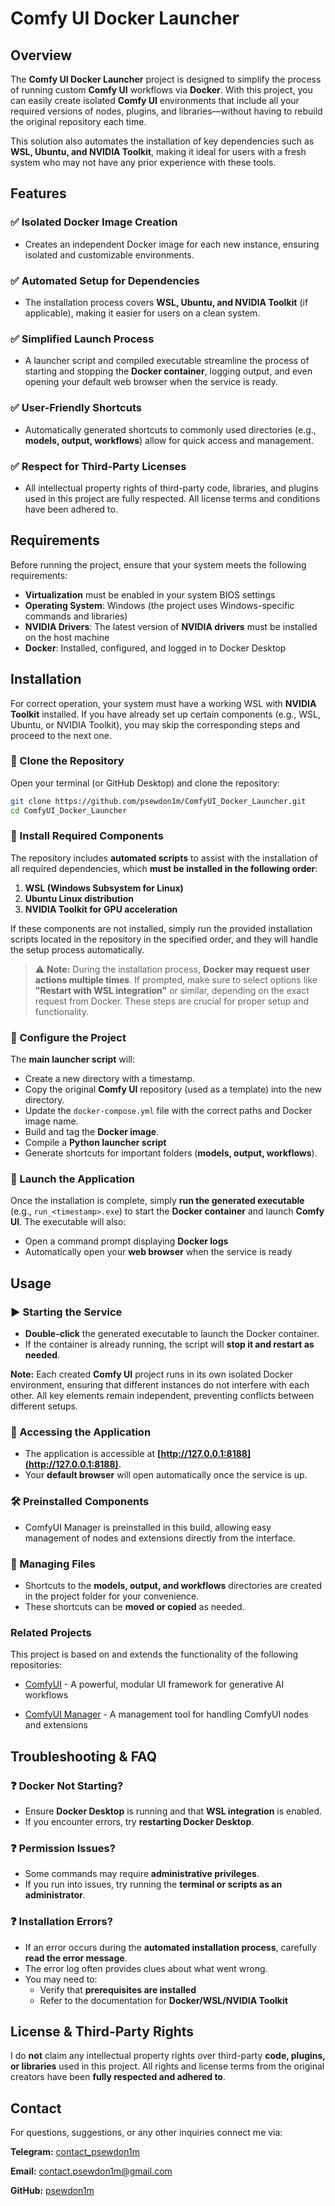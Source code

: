 # Comfy UI Docker Launcher

## Overview
The **Comfy UI Docker Launcher** project is designed to simplify the process of running custom **Comfy UI** workflows via **Docker**. With this project, you can easily create isolated **Comfy UI** environments that include all your required versions of nodes, plugins, and libraries—without having to rebuild the original repository each time.

This solution also automates the installation of key dependencies such as **WSL, Ubuntu, and NVIDIA Toolkit**, making it ideal for users with a fresh system who may not have any prior experience with these tools.

## Features

### ✅ Isolated Docker Image Creation
- Creates an independent Docker image for each new instance, ensuring isolated and customizable environments.

### ✅ Automated Setup for Dependencies
- The installation process covers **WSL, Ubuntu, and NVIDIA Toolkit** (if applicable), making it easier for users on a clean system.

### ✅ Simplified Launch Process
- A launcher script and compiled executable streamline the process of starting and stopping the **Docker container**, logging output, and even opening your default web browser when the service is ready.

### ✅ User-Friendly Shortcuts
- Automatically generated shortcuts to commonly used directories (e.g., **models, output, workflows**) allow for quick access and management.

### ✅ Respect for Third-Party Licenses
- All intellectual property rights of third-party code, libraries, and plugins used in this project are fully respected. All license terms and conditions have been adhered to.

## Requirements
Before running the project, ensure that your system meets the following requirements:

- **Virtualization** must be enabled in your system BIOS settings
- **Operating System**: Windows (the project uses Windows-specific commands and libraries)
- **NVIDIA Drivers**: The latest version of **NVIDIA drivers** must be installed on the host machine
- **Docker**: Installed, configured, and logged in to Docker Desktop

## Installation

For correct operation, your system must have a working WSL with **NVIDIA Toolkit** installed. If you have already set up certain components (e.g., WSL, Ubuntu, or NVIDIA Toolkit), you may skip the corresponding steps and proceed to the next one.

### 📌 Clone the Repository
Open your terminal (or GitHub Desktop) and clone the repository:

```bash
git clone https://github.com/psewdon1m/ComfyUI_Docker_Launcher.git
cd ComfyUI_Docker_Launcher
```

### 📌 Install Required Components
The repository includes **automated scripts** to assist with the installation of all required dependencies, which **must be installed in the following order**:

1. **WSL (Windows Subsystem for Linux)**
2. **Ubuntu Linux distribution**
3. **NVIDIA Toolkit for GPU acceleration**

If these components are not installed, simply run the provided installation scripts located in the repository in the specified order, and they will handle the setup process automatically.

> ⚠ **Note:** During the installation process, **Docker may request user actions multiple times**. If prompted, make sure to select options like **"Restart with WSL integration"** or similar, depending on the exact request from Docker. These steps are crucial for proper setup and functionality.

### 📌 Configure the Project
The **main launcher script** will:
- Create a new directory with a timestamp.
- Copy the original **Comfy UI** repository (used as a template) into the new directory.
- Update the `docker-compose.yml` file with the correct paths and Docker image name.
- Build and tag the **Docker image**.
- Compile a **Python launcher script**
- Generate shortcuts for important folders (**models, output, workflows**).

### 📌 Launch the Application
Once the installation is complete, simply **run the generated executable** (e.g., `run_<timestamp>.exe`) to start the **Docker container** and launch **Comfy UI**. The executable will also:
- Open a command prompt displaying **Docker logs**
- Automatically open your **web browser** when the service is ready

## Usage

### ▶️ Starting the Service
- **Double-click** the generated executable to launch the Docker container.
- If the container is already running, the script will **stop it and restart as needed**.

**Note:** Each created **Comfy UI** project runs in its own isolated Docker environment, ensuring that different instances do not interfere with each other. All key elements remain independent, preventing conflicts between different setups.

### 🔗 Accessing the Application
- The application is accessible at **[http://127.0.0.1:8188](http://127.0.0.1:8188)**.
- Your **default browser** will open automatically once the service is up.

### 🛠️ Preinstalled Components

- ComfyUI Manager is preinstalled in this build, allowing easy management of nodes and extensions directly from the interface.

### 📂 Managing Files
- Shortcuts to the **models, output, and workflows** directories are created in the project folder for your convenience.
- These shortcuts can be **moved or copied** as needed.

### Related Projects

This project is based on and extends the functionality of the following repositories:

- [ComfyUI](https://github.com/comfyanonymous/ComfyUI) - A powerful, modular UI framework for generative AI workflows

- [ComfyUI Manager](https://github.com/ltdrdata/ComfyUI-Manager) - A management tool for handling ComfyUI nodes and extensions

## Troubleshooting & FAQ

### ❓ Docker Not Starting?
- Ensure **Docker Desktop** is running and that **WSL integration** is enabled.
- If you encounter errors, try **restarting Docker Desktop**.

### ❓ Permission Issues?
- Some commands may require **administrative privileges**.
- If you run into issues, try running the **terminal or scripts as an administrator**.

### ❓ Installation Errors?
- If an error occurs during the **automated installation process**, carefully **read the error message**.
- The error log often provides clues about what went wrong.
- You may need to:
  - Verify that **prerequisites are installed**
  - Refer to the documentation for **Docker/WSL/NVIDIA Toolkit**

## License & Third-Party Rights
I do **not** claim any intellectual property rights over third-party **code, plugins, or libraries** used in this project. All rights and license terms from the original creators have been **fully respected and adhered to**.

## Contact

For questions, suggestions, or any other inquiries connect me via:

**Telegram:** [contact_psewdon1m](https://t.me/contact_psewdon1m)  

**Email:** [contact.psewdon1m@gmail.com](mailto:contact.psewdon1m@gmail.com)  

**GitHub:** [psewdon1m](https://github.com/psewdon1m)  
